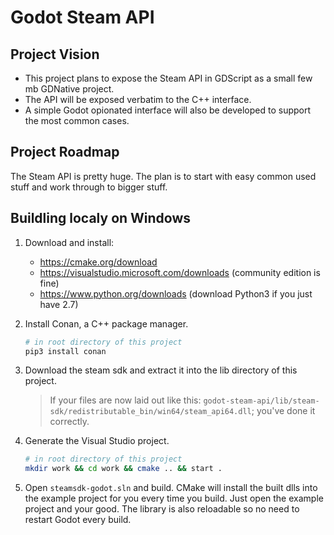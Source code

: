# Godot Steam API

## Project Vision

- This project plans to expose the Steam API in GDScript as a small few mb GDNative project.
- The API will be exposed verbatim to the C++ interface.
- A simple Godot opionated interface will also be developed to support the most common cases.

## Project Roadmap

The Steam API is pretty huge. The plan is to start with easy common used stuff and work through to bigger stuff.

## Buildling localy on Windows

1. Download and install:
    - https://cmake.org/download
    - https://visualstudio.microsoft.com/downloads (community edition is fine)
    - https://www.python.org/downloads (download Python3 if you just have 2.7)

2. Install Conan, a C++ package manager.
    ``` sh
    # in root directory of this project
    pip3 install conan
    ```

4. Download the steam sdk and extract it into the lib directory of this project.
    > If your files are now laid out like this: `godot-steam-api/lib/steam-sdk/redistributable_bin/win64/steam_api64.dll`; you've done it correctly. 

5. Generate the Visual Studio project.
    ```sh
    # in root directory of this project
    mkdir work && cd work && cmake .. && start .
    ```

7. Open `steamsdk-godot.sln` and build. CMake will install the built dlls into the example project for you every time you build. Just open the example project and your good. The library is also reloadable so no need to restart Godot every build.
